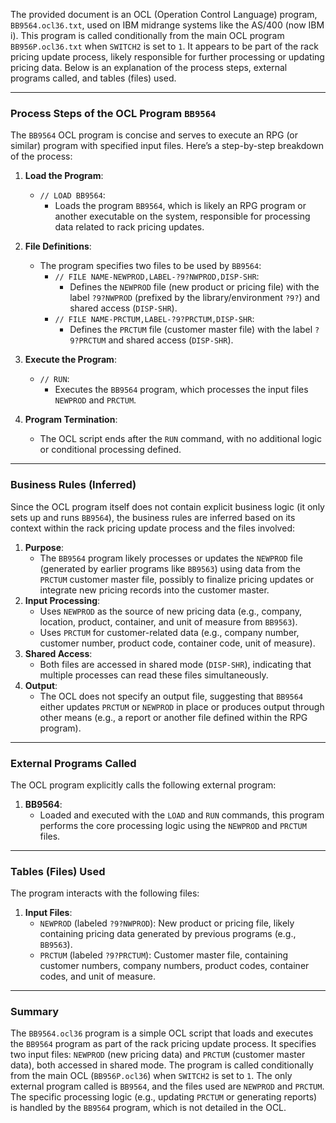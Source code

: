 The provided document is an OCL (Operation Control Language) program, `BB9564.ocl36.txt`, used on IBM midrange systems like the AS/400 (now IBM i). This program is called conditionally from the main OCL program `BB956P.ocl36.txt` when `SWITCH2` is set to `1`. It appears to be part of the rack pricing update process, likely responsible for further processing or updating pricing data. Below is an explanation of the process steps, external programs called, and tables (files) used.

---

### **Process Steps of the OCL Program `BB9564`**

The `BB9564` OCL program is concise and serves to execute an RPG (or similar) program with specified input files. Here’s a step-by-step breakdown of the process:

1. **Load the Program**:
   - `// LOAD BB9564`:
     - Loads the program `BB9564`, which is likely an RPG program or another executable on the system, responsible for processing data related to rack pricing updates.

2. **File Definitions**:
   - The program specifies two files to be used by `BB9564`:
     - `// FILE NAME-NEWPROD,LABEL-?9?NWPROD,DISP-SHR`:
       - Defines the `NEWPROD` file (new product or pricing file) with the label `?9?NWPROD` (prefixed by the library/environment `?9?`) and shared access (`DISP-SHR`).
     - `// FILE NAME-PRCTUM,LABEL-?9?PRCTUM,DISP-SHR`:
       - Defines the `PRCTUM` file (customer master file) with the label `?9?PRCTUM` and shared access (`DISP-SHR`).

3. **Execute the Program**:
   - `// RUN`:
     - Executes the `BB9564` program, which processes the input files `NEWPROD` and `PRCTUM`.

4. **Program Termination**:
   - The OCL script ends after the `RUN` command, with no additional logic or conditional processing defined.

---

### **Business Rules (Inferred)**

Since the OCL program itself does not contain explicit business logic (it only sets up and runs `BB9564`), the business rules are inferred based on its context within the rack pricing update process and the files involved:
1. **Purpose**:
   - The `BB9564` program likely processes or updates the `NEWPROD` file (generated by earlier programs like `BB9563`) using data from the `PRCTUM` customer master file, possibly to finalize pricing updates or integrate new pricing records into the customer master.
2. **Input Processing**:
   - Uses `NEWPROD` as the source of new pricing data (e.g., company, location, product, container, and unit of measure from `BB9563`).
   - Uses `PRCTUM` for customer-related data (e.g., company number, customer number, product code, container code, unit of measure).
3. **Shared Access**:
   - Both files are accessed in shared mode (`DISP-SHR`), indicating that multiple processes can read these files simultaneously.
4. **Output**:
   - The OCL does not specify an output file, suggesting that `BB9564` either updates `PRCTUM` or `NEWPROD` in place or produces output through other means (e.g., a report or another file defined within the RPG program).

---

### **External Programs Called**

The OCL program explicitly calls the following external program:
1. **BB9564**:
   - Loaded and executed with the `LOAD` and `RUN` commands, this program performs the core processing logic using the `NEWPROD` and `PRCTUM` files.

---

### **Tables (Files) Used**

The program interacts with the following files:
1. **Input Files**:
   - `NEWPROD` (labeled `?9?NWPROD`): New product or pricing file, likely containing pricing data generated by previous programs (e.g., `BB9563`).
   - `PRCTUM` (labeled `?9?PRCTUM`): Customer master file, containing customer numbers, company numbers, product codes, container codes, and unit of measure.

---

### **Summary**

The `BB9564.ocl36` program is a simple OCL script that loads and executes the `BB9564` program as part of the rack pricing update process. It specifies two input files: `NEWPROD` (new pricing data) and `PRCTUM` (customer master data), both accessed in shared mode. The program is called conditionally from the main OCL (`BB956P.ocl36`) when `SWITCH2` is set to `1`. The only external program called is `BB9564`, and the files used are `NEWPROD` and `PRCTUM`. The specific processing logic (e.g., updating `PRCTUM` or generating reports) is handled by the `BB9564` program, which is not detailed in the OCL.